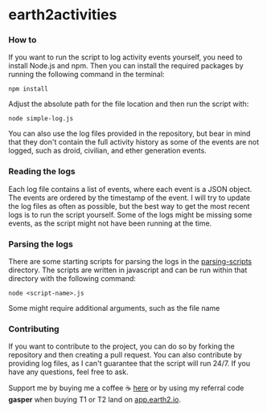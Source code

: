 # earth2activities

### How to

If you want to run the script to log activity events yourself, you need to install Node.js and npm. Then you can install the required packages by running the following command in the terminal:
```shell
npm install
```
Adjust the absolute path for the file location and then run the script with:
```shell
node simple-log.js
```

You can also use the log files provided in the repository, but bear in mind that they don't contain the full activity history as some of the events are not logged, such as droid, civilian, and ether generation events.

### Reading the logs

Each log file contains a list of events, where each event is a JSON object. The events are ordered by the timestamp of the event. I will try to update the log files as often as possible, but the best way to get the most recent logs is to run the script yourself. Some of the logs might be missing some events, as the script might not have been running at the time.

### Parsing the logs

There are some starting scripts for parsing the logs in the [parsing-scripts](https://github.com/gasperz5/earth2activities/tree/master/parsing-scripts) directory. The scripts are written in javascript and can be run within that directory with the following command:
```shell
node <script-name>.js
```
Some might require additional arguments, such as the file name

### Contributing

If you want to contribute to the project, you can do so by forking the repository and then creating a pull request. You can also contribute by providing log files, as I can't guarantee that the script will run 24/7. If you have any questions, feel free to ask.

Support me by buying me a coffee ☕ [here](https://www.buymeacoffee.com/gasper) or by using my referral code **gasper** when buying T1 or T2 land on [app.earth2.io](https://app.earth2.io/).
